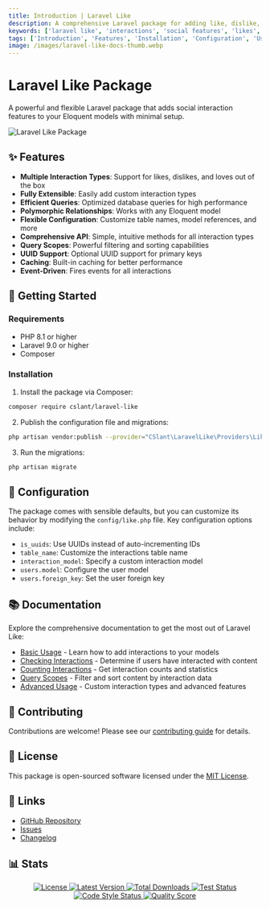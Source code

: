 ```yaml
---
title: Introduction | Laravel Like
description: A comprehensive Laravel package for adding like, dislike, and love interactions to your Eloquent models with ease.
keywords: ['laravel like', 'interactions', 'social features', 'likes', 'dislikes', 'loves', 'laravel package', 'eloquent', 'social engagement']
tags: ['Introduction', 'Features', 'Installation', 'Configuration', 'Usage', 'API', 'Examples', 'Laravel Package']
image: /images/laravel-like-docs-thumb.webp
---
```


<head>
  <meta name="robots" content="index,follow" />
  <meta name="author" content="CSlant" />
</head>

# Laravel Like Package

A powerful and flexible Laravel package that adds social interaction features to your Eloquent models with minimal setup. 

![Laravel Like Package](/images/laravel-like-thumb.webp)

## ✨ Features

- **Multiple Interaction Types**: Support for likes, dislikes, and loves out of the box
- **Fully Extensible**: Easily add custom interaction types
- **Efficient Queries**: Optimized database queries for high performance
- **Polymorphic Relationships**: Works with any Eloquent model
- **Flexible Configuration**: Customize table names, model references, and more
- **Comprehensive API**: Simple, intuitive methods for all interaction types
- **Query Scopes**: Powerful filtering and sorting capabilities
- **UUID Support**: Optional UUID support for primary keys
- **Caching**: Built-in caching for better performance
- **Event-Driven**: Fires events for all interactions

## 🚀 Getting Started

### Requirements

- PHP 8.1 or higher
- Laravel 9.0 or higher
- Composer

### Installation

1. Install the package via Composer:

```bash
composer require cslant/laravel-like
```

2. Publish the configuration file and migrations:

```bash
php artisan vendor:publish --provider="CSlant\LaravelLike\Providers\LikeServiceProvider"
```

3. Run the migrations:

```bash
php artisan migrate
```

## 🔧 Configuration

The package comes with sensible defaults, but you can customize its behavior by modifying the `config/like.php` file. Key configuration options include:

- `is_uuids`: Use UUIDs instead of auto-incrementing IDs
- `table_name`: Customize the interactions table name
- `interaction_model`: Specify a custom interaction model
- `users.model`: Configure the user model
- `users.foreign_key`: Set the user foreign key

## 📚 Documentation

Explore the comprehensive documentation to get the most out of Laravel Like:

- [Basic Usage](usage/liking_content.md) - Learn how to add interactions to your models
- [Checking Interactions](usage/check_if_interacted.md) - Determine if users have interacted with content
- [Counting Interactions](usage/counting_interactions.md) - Get interaction counts and statistics
- [Query Scopes](usage/query_scopes.md) - Filter and sort content by interaction data
- [Advanced Usage](usage/advanced_usage.md) - Custom interaction types and advanced features

## 🤝 Contributing

Contributions are welcome! Please see our [contributing guide](https://github.com/cslant/laravel-like/blob/main/CONTRIBUTING.md) for details.

## 📄 License

This package is open-sourced software licensed under the [MIT License](https://opensource.org/licenses/MIT).

## 🔗 Links

- [GitHub Repository](https://github.com/cslant/laravel-like)
- [Issues](https://github.com/cslant/laravel-like/issues)
- [Changelog](prologue/releases)

## 📊 Stats

<p align="center">
  <a href="https://github.com/cslant/laravel-like?tab=MIT-1-ov-file">
    <img src="https://img.shields.io/github/license/cslant/laravel-like.svg?style=flat-square" alt="License" />
  </a>
  <a href="https://github.com/cslant/laravel-like/releases">
    <img src="https://img.shields.io/github/release/cslant/laravel-like.svg?style=flat-square" alt="Latest Version" />
  </a>
  <a href="https://packagist.org/packages/cslant/laravel-like">
    <img src="https://img.shields.io/packagist/dt/cslant/laravel-like.svg?style=flat-square" alt="Total Downloads" />
  </a>
  <a href="https://github.com/cslant/laravel-like/actions/workflows/setup_test.yml">
    <img src="https://img.shields.io/github/actions/workflow/status/cslant/laravel-like/setup_test.yml?label=tests&branch=main" alt="Test Status" />
  </a>
  <a href="https://github.com/cslant/laravel-like/actions/workflows/php-cs-fixer.yml">
    <img src="https://img.shields.io/github/actions/workflow/status/cslant/laravel-like/php-cs-fixer.yml?label=code%20style&branch=main" alt="Code Style Status" />
  </a>
  <a href="https://scrutinizer-ci.com/g/cslant/laravel-like">
    <img src="https://img.shields.io/scrutinizer/g/cslant/laravel-like.svg?style=flat-square" alt="Quality Score" />
  </a>
</p>
